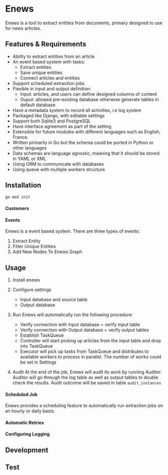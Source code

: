 # Enews

Enews is a tool to extract entities from documents, primary designed to use for news articles. 

## Features & Requirements 

- Ability to extract entities from an article 
- An event based system with tasks:
  - Extract entities
  - Save unique entities 
  - Connect articles and entities  
- Support scheduled extraction jobs 
- Flexible in input and output definition:
  - Input: articles, and users can define designed columns of content 
  - Ouput: allowed pre-existing database otherwise generate tables in default database
- Have a metadata system to record all activities, i.e log system 
- Packaged like Django, with editable settings 
- Support both Sqlite3 and PostgreSQL
- Have interface agreement as part of the setting
- Extensible for future modules with different languages such as English, France. 
- Written primarily in Go but the schema could be ported in Python or other languages
- Data schemas are language agnostic, meaning that it should be stored in YAML or XML 
- Using ORM to communicate with databases 
- Using queue with multiple workers structure 

## Installation

``` sh
go mod init
```

#### Customers


#### Events
Enews is a event based system. There are three types of events:

  1. Extract Entity 
  2. Filter Unique Entities 
  3. Add New Nodes To Enews Graph

## Usage

  1. Install enews 
   
  2. Configure settings 
     - Input database and source table 
     - Output database 

  3. Run 
  Enews will automatically run the following procedure:
     - Verify connection with Input database + verify input table 
     - Verify connection with Output database + verify output tables 
     - Establish TaskQueue
     - Controller will start picking up articles from the input table and drop into TaskQueue
     - Executor will pick up tasks from TaskQueue and distributes to available workers to process in parallel. The number of works could be set in Settings

  4. Audit 
  At the end of the job, Enews will audit its work by running Auditor. Auditor will go through the log table as well as output tables to double check the results. Audit outcome will be saved in table `audit_instances`

#### Scheduled Job
Enews provides a scheduling feature to automatically run extraction jobs on an hourly or daily basis.

#### Automatic Retries

#### Configuring Logging


## Development


## Test 




<!--
# vim: set tw=79:
-->